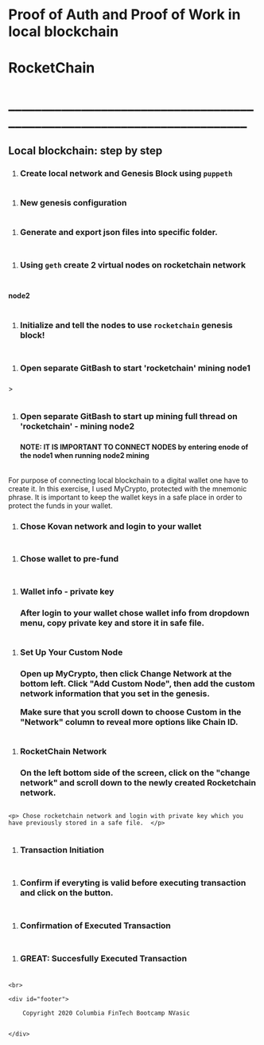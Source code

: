 <h1>Proof of Auth and Proof of Work in local blockchain</h1>

<h1> <strong>RocketChain</strong> <h1>

<p>_________________________________________________________________________</p>

<h2>Local blockchain: step by step</h2>

<ol>
<li><h3>Create local network and Genesis Block using <code>puppeth</code></h3></li>
</ol>

<p><img src="https://github.com/NinoslavVasic/RocketChain/blob/master/Screenshots1/1_add_rocketchain_puppeth.png" alt="" title="" /></p>

<ol>
<li><h3> New genesis configuration </h3></li>
</ol>

<p><img src="https://github.com/NinoslavVasic/RocketChain/blob/master/Screenshots1/2_genesis_conf.png" alt="" title="" /></p>

<p><ol>
<li><h3>Generate and export json files into specific folder. <h3></li>
</ol>


<p><img src="https://github.com/NinoslavVasic/RocketChain/blob/master/Screenshots1/3_gen_exp_json.png" alt="" title="" /></p>

<p><ol>
<li><h3> Using <code>geth</code> create 2 virtual nodes on rocketchain network <h3></li>
</ol>


<p><img src="https://github.com/NinoslavVasic/RocketChain/blob/master/Screenshots1/4_cre_node1.png" alt="" title="" /></p>

<h4> node2 </h4>

<p><img src="https://github.com/NinoslavVasic/RocketChain/blob/master/Screenshots1/5_cre_node2.png" alt="" title="" /></p>

<p><ol>
<li><h3> Initialize and tell the nodes to use <code>rocketchain</code> genesis block! <h3></li>
</ol>


<p><img src="https://github.com/NinoslavVasic/RocketChain/blob/master/Screenshots1/6_init_node1.png" alt="" title="" /></p>

<p><ol>
<li><h3> Open separate GitBash to start 'rocketchain' mining node1 <h3></li>
</ol>
>

<p><img src="https://github.com/NinoslavVasic/RocketChain/blob/master/Screenshots1/7_minthread_node1.png" alt="" title="" /></p>

<p><ol>
<li><p><h3> Open separate GitBash to start up mining full thread on 'rocketchain' - mining node2 <h3></p></p>

<p><p><h4> NOTE: IT IS IMPORTANT TO CONNECT NODES  by entering enode of the node1 when running node2 mining</h3></p></li>
</ol>
<img src="https://github.com/NinoslavVasic/RocketChain/blob/master/Screenshots1/8_minthread_node2.png" alt="" title="" /></p>

<p> For purpose of connecting local blockchain to a digital wallet one have to create it. In this exercise, I used MyCrypto, protected with the mnemonic phrase. It is 
       important to keep the wallet keys in a safe place in order to protect the funds in your wallet.</p>

<p><ol>
<li><h3>  Chose Kovan network and login to your wallet <h3></li>
</ol>


<p><img src="https://github.com/NinoslavVasic/RocketChain/blob/master/Screenshots1/9_mycrypto.png" alt="" title="" /></p>

<p><ol>
<li><h3> Chose wallet to pre-fund <h3></li>
</ol>


<p><img src="https://github.com/NinoslavVasic/RocketChain/blob/master/Screenshots1/10_mn_login.png" alt="" title="" /></p>

<p><ol>
<li><h3> Wallet info - private key <h3></p>

<p> After login to your wallet chose wallet info from dropdown menu, copy private key and store it in safe file.  </p>

<p></li>
</ol>
<img src="https://github.com/NinoslavVasic/RocketChain/blob/master/Screenshots1/11_wallet_priv_key.png" alt="" title="" /></p>

<p><ol>
<li><p><h3> Set Up Your Custom Node <h3></p></p>

<p> Open up MyCrypto, then click Change Network at the bottom left. Click "Add Custom Node", then add the custom network information that you set in the genesis.</p>

<p>Make sure that you scroll down to choose Custom in the "Network" column to reveal more options like Chain ID.</p>

<p></li>
</ol>
<img src="https://github.com/NinoslavVasic/RocketChain/blob/master/Screenshots1/12_add_custom_node.png" alt="" title="" /></p>

<p><ol>
<li><p><h3> RocketChain Network <h3></p></p>

<p> On the left bottom side of the screen, click on the "change network" and scroll down to the newly created Rocketchain network.  </p>

<p></li>
</ol>
<img src="https://github.com/NinoslavVasic/RocketChain/blob/master/Screenshots1/13_access_rocch.png" alt="" title="" /></p>

<pre><code>&lt;p&gt; Chose rocketchain network and login with private key which you have previously stored in a safe file.  &lt;/p&gt;
</code></pre>

<p><img src="https://github.com/NinoslavVasic/RocketChain/blob/master/Screenshots1/13.1_my_crypto_login_pk.PNG" alt="" title="" /></p>

<p><ol>
<li><h3> Transaction Initiation <h3></li>
</ol>
<img src="https://github.com/NinoslavVasic/RocketChain/blob/master/Screenshots1/14_transaction_initiation.PNG" alt="" title="" /></p>

<p><ol>
<li><h3> Confirm if everyting is valid before executing transaction and click on the button. <h3></li>
</ol>
<img src="https://github.com/NinoslavVasic/RocketChain/blob/master/Screenshots1/15_confirm_transaction.PNG" alt="" title="" /></p>

<p><ol>
<li><h3> Confirmation of Executed Transaction <h3></li>
</ol>
<img src="https://github.com/NinoslavVasic/RocketChain/blob/master/Screenshots1/16_transaction_confirmation.PNG" alt="" title="" /></p>

<p><ol>
<li><h3> GREAT: Succesfully Executed Transaction <h3></li>
</ol>
<img src="https://github.com/NinoslavVasic/RocketChain/blob/master/Screenshots1/17_succesfull_transaction.PNG" alt="" title="" /></p>

<p></footer></p>

<pre><code>&lt;br&gt;

&lt;div id="footer"&gt;

    Copyright 2020 Columbia FinTech Bootcamp NVasic


&lt;/div&gt;
</code></pre>

<p></body>
</html></p>

